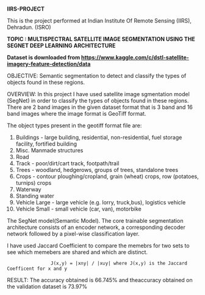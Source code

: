  **IIRS-PROJECT**

This is the project performed at Indian Institute Of Remote Sensing (IIRS), Dehradun. (ISRO)

**TOPIC : MULTISPECTRAL SATELLITE IMAGE SEGMENTATION
USING THE SEGNET DEEP LEARNING ARCHITECTURE**

**Dataset is downloaded from https://www.kaggle.com/c/dstl-satellite-imagery-feature-detection/data**

OBJECTIVE:  Semantic segmentation to detect and classify the types of objects found in these regions.

OVERVIEW:   In this project I have used satellite image sgmentation model (SegNet) in order to classify the types of objects found in these regions. 
There are 2 band images in the given dataset format that is 3 band and 16 band images where the image format is GeoTiff format.

The object types present in the geotiff format file are:
1. Buildings - large building, residential, non-residential, fuel storage facility, fortified building
2. Misc. Manmade structures 
3. Road 
4. Track - poor/dirt/cart track, footpath/trail
5. Trees - woodland, hedgerows, groups of trees, standalone trees
7. Crops - contour ploughing/cropland, grain (wheat) crops, row (potatoes, turnips) crops
8. Waterway 
9. Standing water
10. Vehicle Large - large vehicle (e.g. lorry, truck,bus), logistics vehicle
11. Vehicle Small - small vehicle (car, van), motorbike

The SegNet model(Semantic Model). The core trainable segmentation architecture consists of an encoder network, a corresponding decoder network followed by a pixel-wise classification layer. 

I have used Jaccard Coefficient to compare the memebrs for two sets to see which memebers are shared and which are distinct.
                    
                    J(x,y) = |x∩y| / |x∪y| where J(x,y) is the Jaccard Coefficent for x and y



RESULT: The accuracy obtained is 66.745% and theaccuracy obtained on the validation dataset is 73.97%



